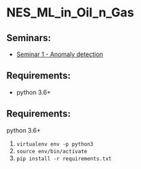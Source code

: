# NES_ML_in_Oil_n_Gas

## Seminars:

* [Seminar 1 - Anomaly detection](anomaly_detection/AnomalyDetection.ipynb)

## Requirements:
* python 3.6+

## Requirements:
python 3.6+

1. `virtualenv env -p python3`
2. `source env/bin/activate`
3. `pip install -r requirements.txt`